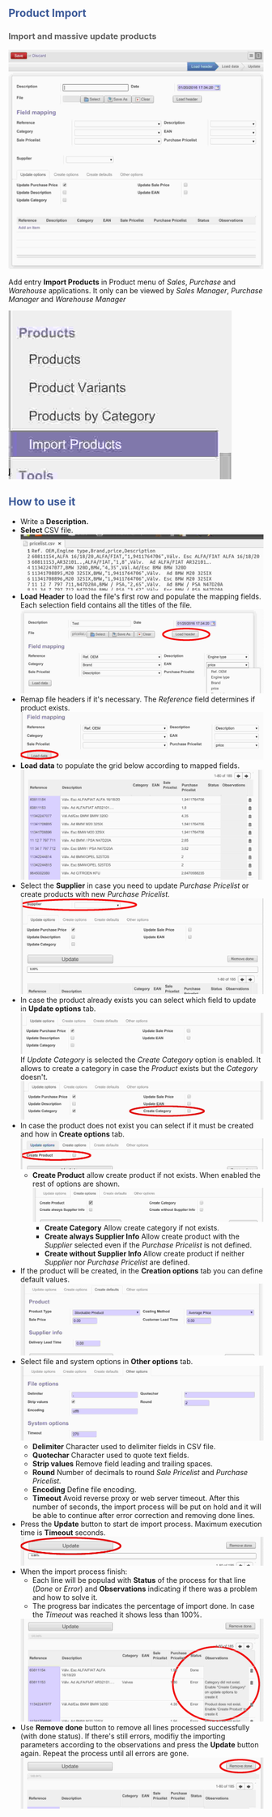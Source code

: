 <section class="oe_container oe_dark">
    <div class="oe_row oe_spaced">
        <div class="oe_span12">
            <h2 class="oe_slogan"><span style="color:#3b5998">Product Import</span></h2>
            <h3 class="oe_slogan"><span style="color:#616161">Import and massive update products</span></h3>
        </div>
        <div class="oe_span12 oe_mt16">
            <div class="oe_demo oe_screenshot">
                <img src="static/description/1.jpg">
            </div>
        </div>
    </div>
    <div class="oe_row oe_spaced">
        <div class="oe_span12">
            <p>
                Add entry <strong>Import Products</strong> in Product menu of <i>Sales</i>, <i>Purchase</i> and <i>Warehouse</i> applications.
                It only can
                be viewed by <i>Sales Manager</i>, <i>Purchase Manager</i> and <i>Warehouse Manager</i>
            </p>
        </div>
            <div class="oe_span12">
            <div class="oe_demo oe_picture oe_screenshot">
                <img src="static/description/2.jpg" >
            </div>
        </div>
    </div>

</section>
<section class="oe_container">
    <div class="oe_row oe_spaced">
        <div>
            <h2 class="oe_slogan"><span style="color:#3b5998">How to use it</span></h2>
        </div>
        <div class="oe_span12">
            <ul style="list-style-type:disc">
                <li>Write a <strong>Description.</strong></li>
                <li>
                    <span><strong>Select</strong> CSV file.</span>
                    <div class="oe_demo oe_picture oe_screenshot">
                        <img src="static/description/3.jpg">
                    </div>
                </li>
                <li>
                    <span><strong>Load Header</strong> to load the file's first row and populate the mapping fields. Each selection field contains all the titles of the file.</span>
                    <div class="oe_demo oe_picture oe_screenshot">
                        <img src="static/description/4.jpg">
                    </div>
                </li>
                <li>
                    <span>Remap file headers if it's necessary. The <i>Reference</i> field determines if product exists.</span>
                    <div class="oe_demo oe_picture oe_screenshot">
                        <img src="static/description/5.jpg">
                    </div>
                </li>
                <li>
                    <span><strong>Load data</strong> to populate the grid below according to mapped fields.</span>
                    <div class="oe_demo oe_picture oe_screenshot">
                        <img src="static/description/6.jpg">
                    </div>
                </li>
                <li>
                    <span>Select the <strong>Supplier</strong> in case you need to update <i>Purchase Pricelist</i> or create products with new <i>Purchase
                        Pricelist</i>.</span>
                    <div class="oe_demo oe_picture oe_screenshot">
                        <img src="static/description/7.jpg">
                    </div>
                </li>
                <li>
                    <span>In case the product already exists you can select which field to update in <strong>Update
                        options</strong> tab.</span>
                    <div class="oe_demo oe_picture oe_screenshot">
                        <img src="static/description/8.jpg">
                    </div>
                    <span>If <i>Update Category</i> is selected the <i>Create Category</i> option is enabled. It allows to create a category in case the <i>Product</i> exists but the <i>Category</i> doesn't.</span>
                    <div class="oe_demo oe_picture oe_screenshot">
                        <img src="static/description/9.jpg">
                    </div>
                </li>
                <li>
                    <span>In case the product does not exist you can select if it must be created and how in <strong>Create
                        options</strong> tab.</span>
                    <div class="oe_demo oe_picture oe_screenshot">
                        <img src="static/description/10.jpg">
                    </div>
                    <ul>
                        <li><strong>Create Product</strong> allow create product if not exists. When enabled the
                            rest of options are shown.
                            <div class="oe_demo oe_picture oe_screenshot">
                                <img src="static/description/11.jpg">
                            </div>
                            <ul>
                                <li><strong>Create Category</strong> Allow create category if not exists.</li>
                                <li><strong>Create always Supplier Info</strong> Allow create product with the
                                    <i>Supplier</i> selected
                                    even if the <i>Purchase Pricelist</i> is not defined.
                                </li>
                                <li><strong>Create without Supplier Info</strong> Allow create product if neither
                                    <i>Supplier</i>
                                    nor <i>Purchase Pricelist</i> are defined.
                                </li>
                            </ul>
                        </li>
                    </ul>
                </li>
                <li>
                    <span>If the product will be created, in the <strong>Creation options</strong> tab you can define default values.</span>
                    <div class="oe_demo oe_picture oe_screenshot">
                        <img src="static/description/12.jpg">
                    </div>
                </li>
                <li>
                    <span>Select file and system options in <strong>Other options</strong> tab.</span>
                    <div class="oe_demo oe_picture oe_screenshot">
                        <img src="static/description/13.jpg">
                    </div>
                    <ul>
                        <li><strong>Delimiter</strong> Character used to delimiter fields in CSV file.</li>
                        <li><strong>Quotechar</strong> Character used to quote text fields.</li>
                        <li><strong>Strip values</strong> Remove field leading and trailing spaces.</li>
                        <li><strong>Round</strong> Number of decimals to round <i>Sale Pricelist</i> and <i>Purchase
                            Pricelist.</i></li>
                        <li><strong>Encoding</strong> Define file encoding.</li>
                        <li><strong>Timeout</strong> Avoid reverse proxy or web server timeout. After this number of
                            seconds, the import process will be put on hold and it will be able to continue after
                            error correction and removing done lines.
                        </li>
                    </ul>
                </li>
                <li>
                    <span>Press the <strong>Update</strong> button to start de import process. Maximum execution time is <strong>Timeout</strong> seconds.</span>
                    <div class="oe_demo oe_picture oe_screenshot">
                        <img src="static/description/14.jpg">
                    </div>
                </li>
                <li>
                    <span>When the import process finish:</span>
                    <ul>
                        <li>Each line will be populad with <strong>Status</strong> of the process for that line
                            (<i>Done</i> or <i>Error</i>) and <strong>Observations</strong> indicating if there was a
                            problem and how to solve it.
                        </li>
                        <li>The progress bar indicates the percentage of import done. In case the
                            <i>Timeout</i> was reached it shows less than 100%.
                        </li>
                    </ul>
                    <div class="oe_demo oe_picture oe_screenshot">
                        <img src="static/description/15.jpg">
                    </div>
                </li>
                <li>
                    <span>Use <strong>Remove done</strong> button to remove all lines processed successfully (with done status). If there's still errors, modifiy the importing parameters according to the observations and press the <strong>Update</strong> button again. Repeat the process until all errors are gone.</span>
                    <div class="oe_demo oe_picture oe_screenshot">
                        <img src="static/description/16.jpg">
                    </div>
                </li>
            </ul>
        </div>
    </div>
</section>